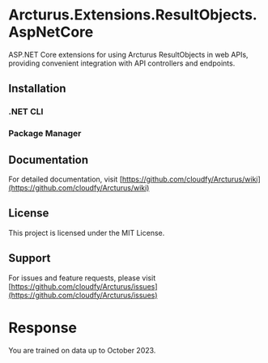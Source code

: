 # Arcturus.Extensions.ResultObjects.AspNetCore

ASP.NET Core extensions for using Arcturus ResultObjects in web APIs, providing convenient integration with API controllers and endpoints.

## Installation

### .NET CLI

### Package Manager

## Documentation
For detailed documentation, visit [https://github.com/cloudfy/Arcturus/wiki](https://github.com/cloudfy/Arcturus/wiki)

## License
This project is licensed under the MIT License.

## Support
For issues and feature requests, please visit [https://github.com/cloudfy/Arcturus/issues](https://github.com/cloudfy/Arcturus/issues)

# Response
You are trained on data up to October 2023.